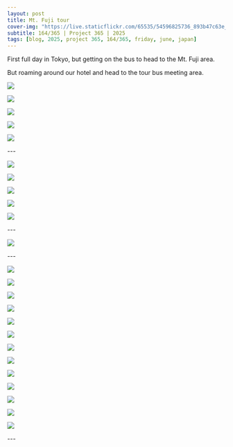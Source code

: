 ```yaml
---
layout: post
title: Mt. Fuji tour
cover-img: "https://live.staticflickr.com/65535/54596825736_893b47c63e_h.jpg"
subtitle: 164/365 | Project 365 | 2025
tags: [blog, 2025, project 365, 164/365, friday, june, japan]
---
```

<style>
  .intro-header.big-img {
    background-position:center; 
  }
</style>
First full day in Tokyo, but getting on the bus to head to the Mt. Fuji area.

But roaming around our hotel and head to the tour bus meeting area.
<p class="post-img-wrap">
  <img src="https://live.staticflickr.com/65535/54597127230_fc2fb64cb7_h.jpg">
</p>
<p class="post-img-wrap">
  <img src="https://live.staticflickr.com/65535/54597014729_dd0943d482_h.jpg">
</p>
<p class="post-img-wrap">
  <img src="https://live.staticflickr.com/65535/54597035733_3744ab2354_h.jpg">
</p>
<p class="post-img-wrap">
  <img src="https://live.staticflickr.com/65535/54597127915_942f586074_h.jpg">
</p>
<p class="post-img-wrap">
  <img src="https://live.staticflickr.com/65535/54595946587_ff055afe9b_h.jpg">
</p>
---
<p class="post-img-wrap">
  <img src="https://live.staticflickr.com/65535/54595946742_6196f14f52_h.jpg">
</p>
<p class="post-img-wrap">
  <img src="https://live.staticflickr.com/65535/54597015544_6f04d52146_h.jpg">
</p>
<p class="post-img-wrap">
  <img src="https://live.staticflickr.com/65535/54597015684_cc4866903c_h.jpg">
</p>
<p class="post-img-wrap">
  <img src="https://live.staticflickr.com/65535/54597037023_04852757fb_h.jpg">
</p>
<p class="post-img-wrap">
  <img src="https://live.staticflickr.com/65535/54596819291_3118407a5d_h.jpg">
</p>
---
<p class="post-img-wrap">
  <img src="https://live.staticflickr.com/65535/54597016509_bb4afc22b3_h.jpg">
</p>
---
<p class="post-img-wrap">
  <img src="https://live.staticflickr.com/65535/54595948427_4e27c8a1f6_h.jpg">
</p>
<p class="post-img-wrap">
  <img src="https://live.staticflickr.com/65535/54597016914_a08c639602_h.jpg">
</p>
<p class="post-img-wrap">
  <img src="https://live.staticflickr.com/65535/54595948617_1da80d9b4f_h.jpg">
</p>
<p class="post-img-wrap">
  <img src="https://live.staticflickr.com/65535/54596820801_8eae094402_h.jpg">
</p>
<p class="post-img-wrap">
  <img src="https://live.staticflickr.com/65535/54595949102_85f183839e_h.jpg">
</p>
<p class="post-img-wrap">
  <img src="https://live.staticflickr.com/65535/54595949152_d3260e915f_h.jpg">
</p>
<p class="post-img-wrap">
  <img src="https://live.staticflickr.com/65535/54596821851_29826b5768_h.jpg">
</p>
<p class="post-img-wrap">
  <img src="https://live.staticflickr.com/65535/54597039863_31e76ac7c8_h.jpg">
</p>
<p class="post-img-wrap">
  <img src="https://live.staticflickr.com/65535/54596822321_b693cc5ca5_h.jpg">
</p>
<p class="post-img-wrap">
  <img src="https://live.staticflickr.com/65535/54596822636_7910e4cc36_h.jpg">
</p>
<p class="post-img-wrap">
  <img src="https://live.staticflickr.com/65535/54597040678_785ad686a5_h.jpg">
</p>
<p class="post-img-wrap">
  <img src="https://live.staticflickr.com/65535/54597019794_d17c8889cf_h.jpg">
</p>
<p class="post-img-wrap">
  <img src="https://live.staticflickr.com/65535/54595951672_5b392b7291_h.jpg">
</p>
---

